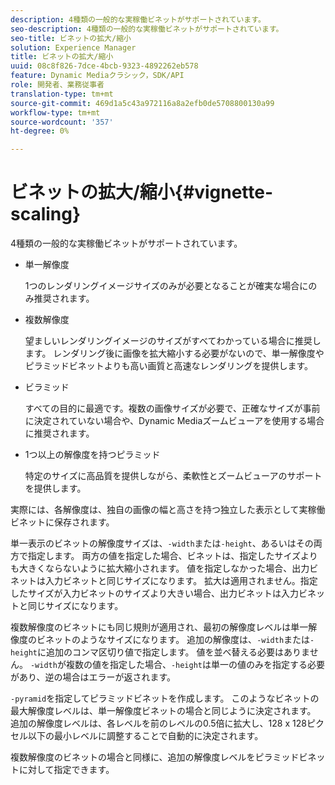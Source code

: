 ```yaml
---
description: 4種類の一般的な実稼働ビネットがサポートされています。
seo-description: 4種類の一般的な実稼働ビネットがサポートされています。
seo-title: ビネットの拡大/縮小
solution: Experience Manager
title: ビネットの拡大/縮小
uuid: 08c8f826-7dce-4bcb-9323-4892262eb578
feature: Dynamic Mediaクラシック，SDK/API
role: 開発者、業務従事者
translation-type: tm+mt
source-git-commit: 469d1a5c43a972116a8a2efb0de5708800130a99
workflow-type: tm+mt
source-wordcount: '357'
ht-degree: 0%

---
```



# ビネットの拡大/縮小{#vignette-scaling}

4種類の一般的な実稼働ビネットがサポートされています。

* 単一解像度

   1つのレンダリングイメージサイズのみが必要となることが確実な場合にのみ推奨されます。
* 複数解像度

   望ましいレンダリングイメージのサイズがすべてわかっている場合に推奨します。 レンダリング後に画像を拡大縮小する必要がないので、単一解像度やピラミッドビネットよりも高い画質と高速なレンダリングを提供します。
* ビラミッド

   すべての目的に最適です。複数の画像サイズが必要で、正確なサイズが事前に決定されていない場合や、Dynamic Mediaズームビューアを使用する場合に推奨されます。
* 1つ以上の解像度を持つピラミッド

   特定のサイズに高品質を提供しながら、柔軟性とズームビューアのサポートを提供します。

実際には、各解像度は、独自の画像の幅と高さを持つ独立した表示として実稼働ビネットに保存されます。

単一表示のビネットの解像度サイズは、`-width`または`-height`、あるいはその両方で指定します。 両方の値を指定した場合、ビネットは、指定したサイズよりも大きくならないように拡大縮小されます。 値を指定しなかった場合、出力ビネットは入力ビネットと同じサイズになります。 拡大は適用されません。指定したサイズが入力ビネットのサイズより大きい場合、出力ビネットは入力ビネットと同じサイズになります。

複数解像度のビネットにも同じ規則が適用され、最初の解像度レベルは単一解像度のビネットのようなサイズになります。 追加の解像度は、`-width`または`-height`に追加のコンマ区切り値で指定します。 値を並べ替える必要はありません。 `-width`が複数の値を指定した場合、`-height`は単一の値のみを指定する必要があり、逆の場合はエラーが返されます。

`-pyramid`を指定してピラミッドビネットを作成します。 このようなビネットの最大解像度レベルは、単一解像度ビネットの場合と同じように決定されます。 追加の解像度レベルは、各レベルを前のレベルの0.5倍に拡大し、128 x 128ピクセル以下の最小レベルに調整することで自動的に決定されます。

複数解像度のビネットの場合と同様に、追加の解像度レベルをピラミッドビネットに対して指定できます。
